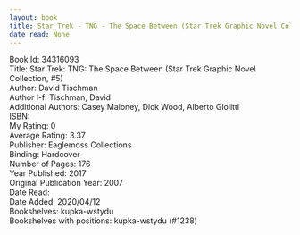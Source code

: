 ```yaml
---
layout: book
title: Star Trek - TNG - The Space Between (Star Trek Graphic Novel Collection,  no. 5)
date_read: None
---
```


Book Id: 34316093<br />
Title: Star Trek: TNG: The Space Between (Star Trek Graphic Novel Collection, #5)<br />
Author: David Tischman<br />
Author l-f: Tischman, David<br />
Additional Authors: Casey Maloney, Dick Wood, Alberto Giolitti<br />
ISBN: <br />
My Rating: 0<br />
Average Rating: 3.37<br />
Publisher: Eaglemoss Collections<br />
Binding: Hardcover<br />
Number of Pages: 176<br />
Year Published: 2017<br />
Original Publication Year: 2007<br />
Date Read: <br />
Date Added: 2020/04/12<br />
Bookshelves: kupka-wstydu<br />
Bookshelves with positions: kupka-wstydu (#1238)<br />

